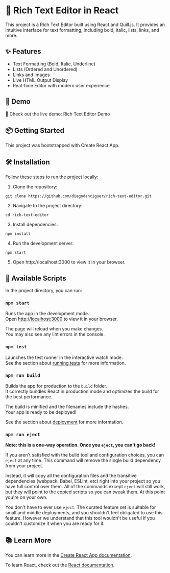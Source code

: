 # 📝 Rich Text Editor in React

This project is a Rich Text Editor built using React and Quill.js. It provides an intuitive interface for text formatting, including bold, italic, lists, links, and more.

## ✨ Features

- Text Formatting (Bold, Italic, Underline)
- Lists (Ordered and Unordered)
- Links and Images
- Live HTML Output Display
- Real-time Editor with modern user experience

## 🚀 Demo

🔗 Check out the live demo: Rich Text Editor Demo

## 📦 Getting Started

This project was bootstrapped with Create React App.

## 🛠️ Installation

Follow these steps to run the project locally:
1. Clone the repository:

```
git clone https://github.com/diegodanciguer/rich-text-editor.git
```

2. Navigate to the project directory:

```
cd rich-text-editor
```

3. Install dependencies:

```
npm install
```

4. Run the development server:

```
npm start
```

5. Open http://localhost:3000 to view it in your browser.

## 📜 Available Scripts

In the project directory, you can run:

### `npm start`

Runs the app in the development mode.\
Open [http://localhost:3000](http://localhost:3000) to view it in your browser.

The page will reload when you make changes.\
You may also see any lint errors in the console.

### `npm test`

Launches the test runner in the interactive watch mode.\
See the section about [running tests](https://facebook.github.io/create-react-app/docs/running-tests) for more information.

### `npm run build`

Builds the app for production to the `build` folder.\
It correctly bundles React in production mode and optimizes the build for the best performance.

The build is minified and the filenames include the hashes.\
Your app is ready to be deployed!

See the section about [deployment](https://facebook.github.io/create-react-app/docs/deployment) for more information.

### `npm run eject`

**Note: this is a one-way operation. Once you `eject`, you can't go back!**

If you aren't satisfied with the build tool and configuration choices, you can `eject` at any time. This command will remove the single build dependency from your project.

Instead, it will copy all the configuration files and the transitive dependencies (webpack, Babel, ESLint, etc) right into your project so you have full control over them. All of the commands except `eject` will still work, but they will point to the copied scripts so you can tweak them. At this point you're on your own.

You don't have to ever use `eject`. The curated feature set is suitable for small and middle deployments, and you shouldn't feel obligated to use this feature. However we understand that this tool wouldn't be useful if you couldn't customize it when you are ready for it.

## 📚 Learn More

You can learn more in the [Create React App documentation](https://facebook.github.io/create-react-app/docs/getting-started).

To learn React, check out the [React documentation](https://reactjs.org/).
